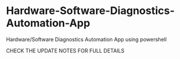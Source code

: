 # Hardware-Software-Diagnostics-Automation-App
Hardware/Software Diagnostics Automation App using powershell

CHECK THE UPDATE NOTES FOR FULL DETAILS
